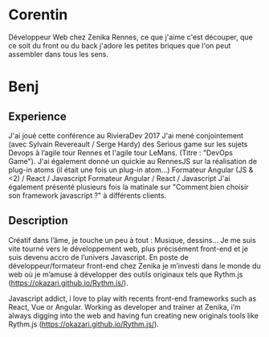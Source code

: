 Corentin
========

Développeur Web chez Zenika Rennes, ce que j'aime c'est découper, que ce soit du front ou du back j'adore les petites briques que l'on peut assembler dans tous les sens.

Benj
===

Experience
----------

J'ai joué cette conférence au RivieraDev 2017
J'ai mené conjointement (avec Sylvain Revereault / Serge Hardy) des Serious game sur les sujets Devops à l’agile tour Rennes et l'agile tour LeMans. (Titre : "DevOps Game"). 
J'ai également donné un quickie au RennesJS sur la réalisation de plug-in atoms (il était une fois un plug-in atom...)
Formateur Angular (JS & <2) / React / Javascript
Formateur Angular / React / Javascript
J'ai également présenté plusieurs fois la matinale sur "Comment bien choisir son framework javascript ?" à différents clients.

Description
-----------
Créatif dans l’âme, je touche un peu à tout : Musique, dessins… Je me suis vite tourné vers le développement web, plus précisément front-end et je suis devenu accro de l’univers Javascript. En poste de développeur/formateur front-end chez Zenika je m’investi dans le monde du web où je m’amuse à développer des outils originaux tels que Rythm.js (https://okazari.github.io/Rythm.js/).

Javascript addict, i love to play with recents front-end frameworks such as React, Vue or Angular. Working as developer and trainer at Zenika, i’m always digging into the web and having fun creating new originals tools like Rythm.js (https://okazari.github.io/Rythm.js/).
